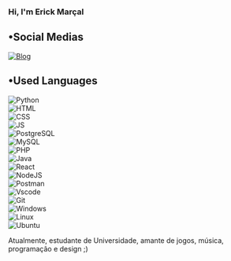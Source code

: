 ### Hi, I'm Erick Marçal 


## •Social Medias
[![Blog](https://img.shields.io/badge/Instagram-E4405F?style=for-the-badge&logo=instagram&logoColor=white)](https://www.instagram.com/erickzz_mc/)


## •Used Languages
![Python](https://img.shields.io/badge/Python-14354C?style=for-the-badge&logo=python&logoColor=white) <br/>
![HTML](https://img.shields.io/badge/HTML5-E34F26?style=for-the-badge&logo=html5&logoColor=white) <br/>
![CSS](https://img.shields.io/badge/CSS3-1572B6?style=for-the-badge&logo=css3&logoColor=white) <br/>
![JS](https://img.shields.io/badge/JavaScript-F7DF1E?style=for-the-badge&logo=javascript&logoColor=black) <br/>
![PostgreSQL](https://img.shields.io/badge/PostgreSQL-000?style=for-the-badge&logo=postgresql) <br/>
![MySQL](https://img.shields.io/badge/MySQL-00000F?style=for-the-badge&logo=mysql&logoColor=white) <br/>
![PHP](https://img.shields.io/badge/PHP-777BB4?style=for-the-badge&logo=php&logoColor=white) <br/>
![Java](https://img.shields.io/badge/java-%23ED8B00.svg?style=for-the-badge&logo=openjdk&logoColor=white) <br/>
![React](https://img.shields.io/badge/React-20232A?style=for-the-badge&logo=react&logoColor=61DAFB) <br/>
![NodeJS](https://img.shields.io/badge/node.js-6DA55F?style=for-the-badge&logo=node.js&logoColor=white) <br/>
![Postman](https://img.shields.io/badge/Postman-FF6C37.svg?style=for-the-badge&logo=Postman&logoColor=white) <br/>
![Vscode](https://img.shields.io/badge/Vscode-007ACC?style=for-the-badge&logo=visual-studio-code&logoColor=white) <br/>
![Git](https://img.shields.io/badge/GIT-E44C30?style=for-the-badge&logo=git&logoColor=white) <br/>
![Windows](https://img.shields.io/badge/Windows-000?style=for-the-badge&logo=windows&logoColor=2CA5E0) <br/>
![Linux](https://img.shields.io/badge/Linux-000?style=for-the-badge&logo=linux&logoColor=FCC624) <br/>
![Ubuntu](https://img.shields.io/badge/Ubuntu-35495E?style=for-the-badge&logo=ubuntu&logoColor=2CA5E0) <br/>


Atualmente, estudante de Universidade, amante de jogos, música, programação e design  ;) 
